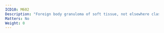 ```yaml
---
ICD10: M602
Description: "Foreign body granuloma of soft tissue, not elsewhere classified"
Matters: No
Weight: 0
---
```


